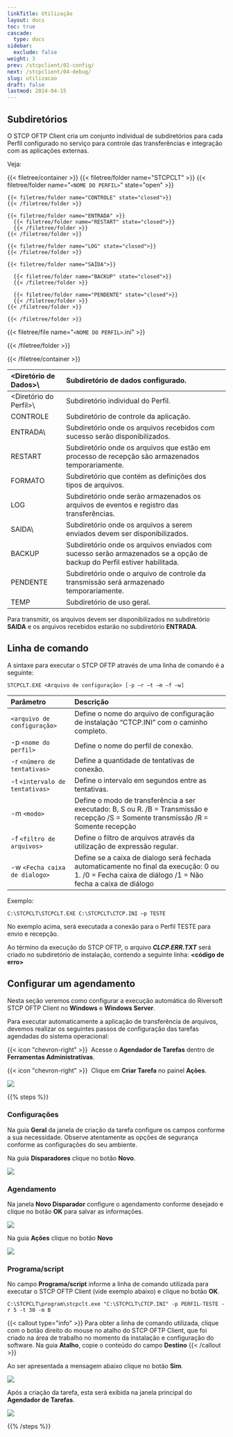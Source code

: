 ```yaml
---
linkTitle: Utilização
layout: docs
toc: true
cascade:
  type: docs
sidebar:
  exclude: false
weight: 3
prev: /stcpclient/02-config/
next: /stcpclient/04-debug/
slug: utilizacao
draft: false
lastmod: 2024-04-15
---
```

## Subdiretórios

O STCP OFTP Client cria um conjunto individual de subdiretórios para cada Perfil configurado no serviço para controle das transferências e integração com as aplicações externas.

Veja:

{{< filetree/container >}}
  {{< filetree/folder name="STCPCLT" >}}
    {{< filetree/folder name="`<NOME DO PERFIL>`" state="open" >}}

    {{< filetree/folder name="CONTROLE" state="closed">}}
    {{< /filetree/folder >}}

    {{< filetree/folder name="ENTRADA" >}}
      {{< filetree/folder name="RESTART" state="closed">}}
      {{< /filetree/folder >}}
    {{< /filetree/folder >}}

    {{< filetree/folder name="LOG" state="closed">}}
    {{< /filetree/folder >}}

    {{< filetree/folder name="SAÍDA">}}

      {{< filetree/folder name="BACKUP" state="closed">}}
      {{< /filetree/folder >}}

      {{< filetree/folder name="PENDENTE" state="closed">}}
      {{< /filetree/folder >}}
    {{< /filetree/folder >}}

    {{< /filetree/folder >}}

  {{< filetree/file name="`<NOME DO PERFIL>`.ini" >}}

  {{< /filetree/folder >}}

{{< /filetree/container >}}

<Diretório de Dados>\ | Subdiretório de dados configurado.
:----------------     | :-----------
<Diretório do Perfil>\ | Subdiretório individual do Perfil.
CONTROLE              | Subdiretório de controle da aplicação.
ENTRADA\              | Subdiretório onde os arquivos recebidos com sucesso serão disponibilizados.
RESTART               | Subdiretório onde os arquivos que estão em processo de recepção são armazenados temporariamente.
FORMATO               | Subdiretório que contém as definições dos tipos de arquivos.
LOG                   | Subdiretório onde serão armazenados os arquivos de eventos e registro das transferências.
SAIDA\                | Subdiretório onde os arquivos a serem enviados devem ser disponibilizados.
BACKUP                | Subdiretório onde os arquivos enviados com sucesso serão armazenados se a opção de backup do Perfil estiver habilitada.
PENDENTE              | Subdiretório onde o arquivo de controle da transmissão será armazenado temporariamente.
TEMP                  | Subdiretório de uso geral.

Para transmitir, os arquivos devem ser disponibilizados no subdiretório **SAIDA** e os arquivos recebidos estarão no subdiretório **ENTRADA**.

## Linha de comando

A sintaxe para executar o STCP OFTP através de uma linha de comando é a seguinte:

```
STCPCLT.EXE <Arquivo de configuração> [-p –r –t –m –f –w]
```
Parâmetro | Descrição
:-----    | :----
`<arquivo de configuração>`| Define o nome do arquivo de configuração de instalação “CTCP.INI” com o caminho completo.
-p `<nome do perfil>`      | Define o nome do perfil de conexão.
-r `<número de tentativas>`| Define a quantidade de tentativas de conexão.
-t `<intervalo de tentativas>`| Define o intervalo em segundos entre as tentativas.
-m `<modo>` | Define o modo de transferência a ser executado: B, S ou R. /B = Transmissão e recepção /S = Somente transmissão /R = Somente recepção
-f `<filtro de arquivos>`| Define o filtro de arquivos através da utilização de expressão regular.
-w `<Fecha caixa de dialogo>`| Define se a caixa de dialogo será fechada automaticamente no final da execução: 0 ou 1. /0 = Fecha caixa de diálogo /1 = Não fecha a caixa de diálogo

Exemplo:

```pshell
C:\STCPCLT\STCPCLT.EXE C:\STCPCLT\CTCP.INI –p TESTE
```
No exemplo acima, será executada a conexão para o Perfil TESTE para envio e recepção.

Ao término da execução do STCP OFTP, o arquivo _**CLCP.ERR.TXT**_ será criado no subdiretório de instalação, contendo a seguinte linha:
**<código de erro>**

## Configurar um agendamento

Nesta seção veremos como configurar a execução automática do Riversoft STCP OFTP Client no **Windows** e **Windows Server**.

Para executar automaticamente a aplicação de transferência de arquivos, devemos realizar os seguintes passos de configuração das tarefas agendadas do sistema operacional:

{{< icon "chevron-right" >}}&nbsp; Acesse o **Agendador de Tarefas** dentro de **Ferramentas Administrativas**.

{{< icon "chevron-right" >}}&nbsp; Clique em **Criar Tarefa** no painel **Ações**.

![](img/clt-agenda-01.png)

{{% steps %}}

### Configurações

Na guia **Geral** da janela de criação da tarefa configure os campos conforme a sua necessidade. Observe atentamente as opções de segurança conforme as configurações do seu ambiente.

Na guia **Disparadores** clique no botão **Novo**.

![](img/clt-agenda-02.png)

### Agendamento

Na janela **Novo Disparador** configure o agendamento conforme desejado e clique no botão **OK** para salvar as informações.

![](img/clt-agenda-03.png)

Na guia **Ações** clique no botão **Novo**

![](img/clt-agenda-04.png)

### Programa/script

No campo **Programa/script** informe a linha de comando utilizada para executar o STCP OFTP Client (vide exemplo abaixo) e clique no botão **OK**.

```
C:\STCPCLT\program\stcpclt.exe "C:\STCPCLT\CTCP.INI" -p PERFIL-TESTE -r 5 -t 30 -m B
```

{{< callout type="info" >}}
  Para obter a linha de comando utilizada, clique com o botão direito do mouse
  no atalho do STCP OFTP Client, que foi criado na área de trabalho no momento
  da instalação e configuração do software. Na guia **Atalho**, copie o conteúdo
  do campo **Destino**
{{< /callout >}}

Ao ser apresentada a mensagem abaixo clique no botão **Sim**.

![](img/clt-agenda-06.png)

Após a criação da tarefa, esta será exibida na janela principal do **Agendador de Tarefas**.

![](img/clt-agenda-07.png)

{{% /steps %}}


